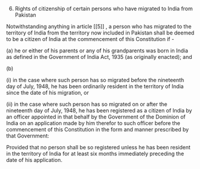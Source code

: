 6. Rights of citizenship of certain persons who have migrated to India from Pakistan

Notwithstanding anything in article [[5]] , a person who has migrated to the territory of India from the territory now included in Pakistan shall be deemed to be a citizen of India at the commencement of this Constitution if -

(a) he or either of his parents or any of his grandparents was born in India as defined in the Government of India Act, 1935 (as originally enacted); and

(b)

(i) in the case where such person has so migrated before the nineteenth day of July, 1948, he has been ordinarily resident in the territory of India since the date of his migration, or

(ii) in the case where such person has so migrated on or after the nineteenth day of July, 1948, he has been registered as a citizen of India by an officer appointed in that behalf by the Government of the Dominion of India on an application made by him therefor to such officer before the commencement of this Constitution in the form and manner prescribed by that Government:

Provided that no person shall be so registered unless he has been resident in the territory of India for at least six months immediately preceding the date of his application.

